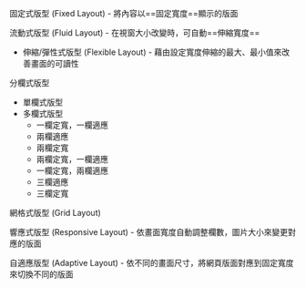 固定式版型 (Fixed Layout) - 將內容以==固定寬度==顯示的版面

流動式版型 (Fluid Layout) - 在視窗大小改變時，可自動==伸縮寬度==

- 伸縮/彈性式版型 (Flexible Layout) - 藉由設定寬度伸縮的最大、最小值來改善畫面的可讀性

分欄式版型
- 單欄式版型
- 多欄式版型
	- 一欄定寬，一欄適應
	- 兩欄適應
	- 兩欄定寬
	- 兩欄定寬，一欄適應
	- 一欄定寬，兩欄適應
	- 三欄適應
	- 三欄定寬

網格式版型 (Grid Layout)

響應式版型 (Responsive Layout) - 依畫面寬度自動調整欄數，圖片大小來變更對應的版面

自適應版型 (Adaptive Layout) - 依不同的畫面尺寸，將網頁版面對應到固定寬度來切換不同的版面